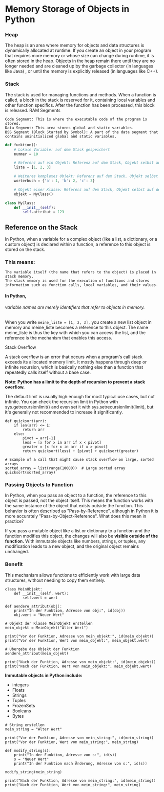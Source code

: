 # Memory Storage of Objects in Python

### Heap

The heap is an area where memory for objects and data structures is dynamically allocated at runtime. 
If you create an object in your program that requires more memory or whose size can change during runtime,
it is often stored in the heap. Objects in the heap remain there until they are no longer needed and are cleaned up by the garbage collector (in languages like Java)
, or until the memory is explicitly released (in languages like C++).

### Stack

The stack is used for managing functions and methods. When a function is called, a block in the stack is reserved for it, containing local variables and other function specifics. After the function has been processed, this block is released.
RAM Segments

    Code Segment: This is where the executable code of the program is stored.
    Data Segment: This area stores global and static variables.
    BSS Segment (Block Started by Symbol): A part of the data segment that contains uninitialized global and static variables.


```python
def funktion():
    # Lokale Variable: auf dem Stack gespeichert
    nummer = 10

    # Referenz auf ein Objekt: Referenz auf dem Stack, Objekt selbst auf dem Heap
    liste = [1, 2, 3]

    # Weiteres komplexes Objekt: Referenz auf dem Stack, Objekt selbst auf dem Heap
    worterbuch = {'a': 1, 'b': 2, 'c': 3}

    # Objekt einer Klasse: Referenz auf dem Stack, Objekt selbst auf dem Heap
    objekt = MyClass()

class MyClass:
    def __init__(self):
        self.attribut = 123
```


## Reference on the Stack

In Python, when a variable for a complex object (like a list, a dictionary, or a custom object) is declared within a function,
a reference to this object is stored on the stack.
<br>
###  This means:

    The variable itself (the name that refers to the object) is placed in stack memory.
    The stack memory is used for the execution of functions and stores information such as function calls, local variables, and their values.

#### In Python,

###### variable names are merely identifiers that refer to objects in memory.

When you write `meine_liste = [1, 2, 3],` you create a new list object in memory and meine_liste becomes a reference to this object. 
The name meine_liste is thus the key with which you can access the list, 
and the reference is the mechanism that enables this access.


Stack Overflow

A stack overflow is an error that occurs when a program's call stack exceeds its allocated memory limit. It mostly happens through deep or infinite recursion, which is basically nothing else than a function that repeatedly calls itself without a base case.

**Note: Python has a limit to the depth of recursion to prevent a stack overflow.**
<br>

The default limit is usually high enough for most typical use cases, but not infinite. 
You can check the recursion limit in Python with sys.getrecursionlimit() and even set it with sys.setrecursionlimit(limit), 
but it's generally not recommended to increase it significantly.
```
def quicksort(arr):
    if len(arr) <= 1:
        return arr
    else:
        pivot = arr[-1]
        less = [x for x in arr if x < pivot]
        greater = [x for x in arr if x > pivot]
        return quicksort(less) + [pivot] + quicksort(greater)

# Example of a call that might cause stack overflow on large, sorted arrays
sorted_array = list(range(10000))  # Large sorted array
quicksort(sorted_array)
```


### Passing Objects to Function

In Python, when you pass an object to a function, the reference to this object is passed, not the object itself. 
This means the function works with the same instance of the object that exists outside the function. 
This behavior is often described as "Pass-by-Reference", although in Python it is more accurately "Pass-by-Object-Reference".
What does this mean in practice?

If you pass a mutable object like a list or dictionary to a function and the function modifies this object, 
the changes will also be **visible outside of the function.** 
With immutable objects like numbers, strings, or tuples, any modification leads to a new object,
and the original object remains unchanged.


### Benefit

This mechanism allows functions to efficiently work with large data structures, without needing to copy them entirely.


```
class MeinObjekt:
    def __init__(self, wert):
        self.wert = wert

def aendere_attribut(obj):
    print("In der Funktion, Adresse von obj:", id(obj))
    obj.wert = "Neuer Wert"

# Objekt der Klasse MeinObjekt erstellen
mein_objekt = MeinObjekt("Alter Wert")

print("Vor der Funktion, Adresse von mein_objekt:", id(mein_objekt))
print("Vor der Funktion, Wert von mein_objekt:", mein_objekt.wert)

# Übergebe das Objekt der Funktion
aendere_attribut(mein_objekt)

print("Nach der Funktion, Adresse von mein_objekt:", id(mein_objekt))
print("Nach der Funktion, Wert von mein_objekt:", mein_objekt.wert)
```


**Immutable objects in Python include:**
* integers
* Floats
* Strings
* Tuples
* FrozenSets
* Booleans
* Bytes

```
# String erstellen
mein_string = "Alter Wert"

print("Vor der Funktion, Adresse von mein_string:", id(mein_string))
print("Vor der Funktion, Wert von mein_string:", mein_string)

def modify_string(s):
    print("In der Funktion, Adresse von s:", id(s))
    s = "Neuer Wert"
    print("In der Funktion nach Änderung, Adresse von s:", id(s))

modify_string(mein_string)

print("Nach der Funktion, Adresse von mein_string:", id(mein_string))
print("Nach der Funktion, Wert von mein_string:", mein_string)

```